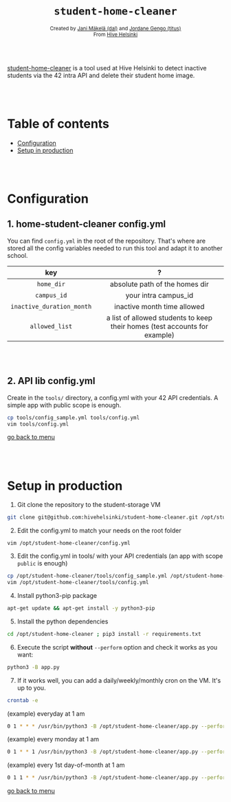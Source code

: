 <h1 align="center"><code>student-home-cleaner</code></h1>

<div align="center">
  <sub>Created by <a href="https://github.com/jmakela42">Jani Mäkelä (dal)</a> and <a href="https://github.com/jgengo">Jordane Gengo (titus)</a></sub>
</div>
<div align="center">
  <sub>From <a href="https://hive.fi">Hive Helsinki</a></sub>
  <br />
</div>

<br><br>

<a href="#">student-home-cleaner</a> is a tool used at Hive Helsinki to detect inactive students via the 42 intra API and delete their student home image.


<br><br>
# Table of contents
- [Configuration](#Configuration)
- [Setup in production](#Setup-in-production)

<br /><br />
# Configuration

## 1. home-student-cleaner config.yml

You can find `config.yml` in the root of the repository. That's where are stored all the config variables needed to run this tool and adapt it to another school.


| key | ? |
| :---: | :---: |
| `home_dir` |  absolute path of the homes dir | 
| `campus_id` | your intra campus_id |
| `inactive_duration_month` | inactive month time allowed |
| `allowed_list` | a list of allowed students to keep their homes (test accounts for example) |

<br><br>
## 2. API lib config.yml

Create in the `tools/` directory, a config.yml with your 42 API credentials. A simple app with public scope is enough.

```sh
cp tools/config_sample.yml tools/config.yml
vim tools/config.yml
```

  [go back to menu](#Table-of-contents)

<br /><br />
# Setup in production

1. Git clone the repository to the student-storage VM
```sh
git clone git@github.com:hivehelsinki/student-home-cleaner.git /opt/student-home-cleaner
```
2. Edit the config.yml to match your needs on the root folder
```
vim /opt/student-home-cleaner/config.yml
```
3. Edit the config.yml in tools/ with your API credentials (an app with scope `public` is enough)
```sh
cp /opt/student-home-cleaner/tools/config_sample.yml /opt/student-home-cleaner/tools/config.yml
vim /opt/student-home-cleaner/tools/config.yml
```
4. Install python3-pip package
```sh
apt-get update && apt-get install -y python3-pip
```
5. Install the python dependencies
```sh
cd /opt/student-home-cleaner ; pip3 install -r requirements.txt
```
6. Execute the script **without** `--perform` option and check it works as you want:
```sh
python3 -B app.py
```
7. If it works well, you can add a daily/weekly/monthly cron on the VM. It's up to you.

```sh
crontab -e
```

(example) everyday at 1 am
```sh
0 1 * * * /usr/bin/python3 -B /opt/student-home-cleaner/app.py --perform
```

(example) every monday at 1 am
```sh
0 1 * * 1 /usr/bin/python3 -B /opt/student-home-cleaner/app.py --perform
```

(example) every 1st day-of-month at 1 am
```sh
0 1 1 * * /usr/bin/python3 -B /opt/student-home-cleaner/app.py --perform
```


  [go back to menu](#Table-of-contents)
